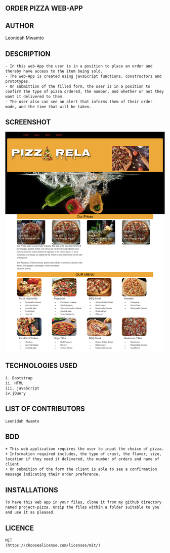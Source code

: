 ## ORDER PIZZA WEB-APP

## AUTHOR 
   Leonidah Mwamto

## DESCRIPTION
    - In this web-App the user is in a position to place an order and thereby have access to the item being sold.
    - The web-App is created using javaScript functions, constructors and prototypes.
    - On submittion of the filled form, the user is in a position to confirm the type of pizza ordered, the number, and whether or not they want it delivered to them.
    - The user also can see an alert that informs them of their order made, and the time that will be taken.

## SCREENSHOT 
   <img src="images/screencapture.png" width="1000">

## TECHNOLOGIES USED
    i. Bootstrap
    ii. HTML
    iii. javaScript
    iv.jQuery

## LIST OF CONTRIBUTORS
    Leonidah Mwamto

## BDD
    + This web application requires the user to input the choice of pizza.
    + Information required includes, the type of crust, the flavor, size, location if they need it delivered, the number of orders and name of client.
    + On submition of the form the client is able to see a confirmation message indicating their order preference.

## INSTALLATIONS
    To have this web app in your files, clone it from my github directory named project-pizza. Unzip the files within a folder suitable to you and use it as pleased.

## LICENCE
    MIT
    (https://choosealicense.com/licenses/mit/)